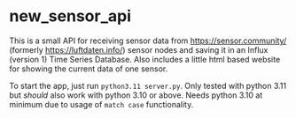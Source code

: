 # new_sensor_api

This is a small API for receiving sensor data from https://sensor.community/ (formerly https://luftdaten.info/) sensor nodes and saving it in an Influx (version 1) Time Series Database.
Also includes a little html based website for showing the current data of one sensor.

To start the app, just run `python3.11 server.py`. Only tested with python 3.11 but _should_ also work with python 3.10 or above.
Needs python 3.10 at minimum due to usage of `match case` functionality. 
